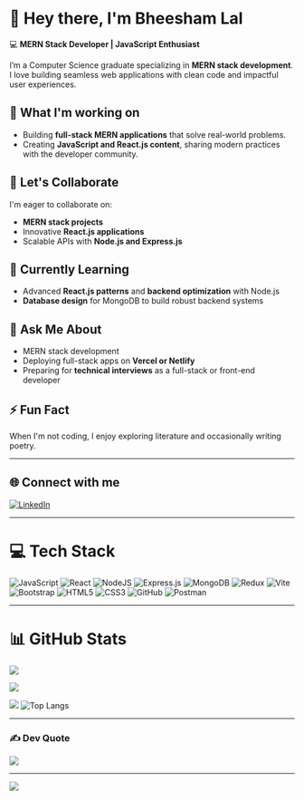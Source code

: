 # 👋 Hey there, I'm Bheesham Lal

💻 **MERN Stack Developer | JavaScript Enthusiast**

I’m a Computer Science graduate specializing in **MERN stack development**. I love building seamless web applications with clean code and impactful user experiences.

## 🚀 What I'm working on

- Building **full-stack MERN applications** that solve real-world problems.
- Creating **JavaScript and React.js content**, sharing modern practices with the developer community.

## 🤝 Let's Collaborate

I'm eager to collaborate on:

- **MERN stack projects**
- Innovative **React.js applications**
- Scalable APIs with **Node.js and Express.js**

## 🌱 Currently Learning

- Advanced **React.js patterns** and **backend optimization** with Node.js
- **Database design** for MongoDB to build robust backend systems

## 💬 Ask Me About

- MERN stack development
- Deploying full-stack apps on **Vercel or Netlify**
- Preparing for **technical interviews** as a full-stack or front-end developer

## ⚡ Fun Fact

When I'm not coding, I enjoy exploring literature and occasionally writing poetry.

---

## 🌐 Connect with me

[![LinkedIn](https://img.shields.io/badge/LinkedIn-%230077B5.svg?style=for-the-badge&logo=linkedin&logoColor=white)](https://www.linkedin.com/in/bheesham-solanki-850870210/)

---

# 💻 Tech Stack

![JavaScript](https://img.shields.io/badge/javascript-%23323330.svg?style=for-the-badge&logo=javascript&logoColor=%23F7DF1E)
![React](https://img.shields.io/badge/react-%2320232a.svg?style=for-the-badge&logo=react&logoColor=%2361DAFB)
![NodeJS](https://img.shields.io/badge/node.js-6DA55F?style=for-the-badge&logo=node.js&logoColor=white)
![Express.js](https://img.shields.io/badge/express.js-%23404d59.svg?style=for-the-badge&logo=express&logoColor=%2361DAFB)
![MongoDB](https://img.shields.io/badge/MongoDB-%234ea94b.svg?style=for-the-badge&logo=mongodb&logoColor=white)
![Redux](https://img.shields.io/badge/redux-%23593d88.svg?style=for-the-badge&logo=redux&logoColor=white)
![Vite](https://img.shields.io/badge/vite-%23646CFF.svg?style=for-the-badge&logo=vite&logoColor=white)
![Bootstrap](https://img.shields.io/badge/bootstrap-%238511FA.svg?style=for-the-badge&logo=bootstrap&logoColor=white)
![HTML5](https://img.shields.io/badge/html5-%23E34F26.svg?style=for-the-badge&logo=html5&logoColor=white)
![CSS3](https://img.shields.io/badge/css3-%231572B6.svg?style=for-the-badge&logo=css3&logoColor=white)
![GitHub](https://img.shields.io/badge/github-%23121011.svg?style=for-the-badge&logo=github&logoColor=white)
![Postman](https://img.shields.io/badge/Postman-FF6C37?style=for-the-badge&logo=postman&logoColor=white)

---

# 📊 GitHub Stats

![](https://github-readme-stats.vercel.app/api?username=Bheeshamlal&theme=dark&hide_border=false&include_all_commits=false&count_private=false)

![](https://github-readme-streak-stats.herokuapp.com/?user=Bheeshamlal&theme=dark&hide_border=false)

![](https://github-readme-stats.vercel.app/api/top-langs/?username=Bheeshamlal&theme=dark&hide_border=false&layout=compact)
![Top Langs](https://github-readme-stats.vercel.app/api/top-langs/?username=Bheeshamlal&layout=compact)


---

### ✍️ Dev Quote

![](https://quotes-github-readme.vercel.app/api?type=horizontal&theme=radical)

---

[![](https://visitcount.itsvg.in/api?id=Bheeshamlal&icon=0&color=0)](https://visitcount.itsvg.in)

<!-- Proudly crafted for a MERN-focused portfolio -->
